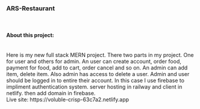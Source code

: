 ### ARS-Restaurant <br>
<br>
<h4> About this project: </h4>  <br>
Here is my new full stack MERN project. There two parts in my project. One for user and others for admin.
An user can create account, order food, payment for food, add to cart, order cancel and so on.
An admin can add item, delete item. Also admin has access to delete a user.
Admin and user should be logged in to entire their account. In this case I use firebase to impliment authentication system.
server hosting in railway and client in netlify. then add domain in firebase.
<br>
Live site: https://voluble-crisp-63c7a2.netlify.app
